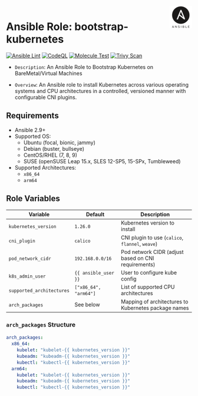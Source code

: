 <img align="right" width="60" height="60" src="https://github.com/devicons/devicon/blob/master/icons/ansible/ansible-plain-wordmark.svg">

# Ansible Role: bootstrap-kubernetes

[![Ansible Lint](https://github.com/Richard-Barrett/bootstrap-kubernetes/actions/workflows/ansible-lint.yml/badge.svg)](https://github.com/Richard-Barrett/bootstrap-kubernetes/actions/workflows/ansible-lint.yml)
[![CodeQL](https://github.com/Richard-Barrett/bootstrap-kubernetes/actions/workflows/codeql.yaml/badge.svg)](https://github.com/Richard-Barrett/bootstrap-kubernetes/actions/workflows/codeql.yaml)
[![Molecule Test](https://github.com/Richard-Barrett/bootstrap-kubernetes/actions/workflows/molecule.yml/badge.svg)](https://github.com/Richard-Barrett/bootstrap-kubernetes/actions/workflows/molecule.yml)
[![Trivy Scan](https://github.com/Richard-Barrett/bootstrap-kubernetes/actions/workflows/trivy.yaml/badge.svg)](https://github.com/Richard-Barrett/bootstrap-kubernetes/actions/workflows/trivy.yaml)

- `Description`: An Ansible Role to Bootstrap Kubernetes on BareMetal/Virtual Machines

- `Overview`: An Ansible role to install Kubernetes across various operating systems and CPU architectures in a controlled, versioned manner with configurable CNI plugins.

## Requirements

- Ansible 2.9+
- Supported OS:
  - Ubuntu (focal, bionic, jammy)
  - Debian (buster, bullseye)
  - CentOS/RHEL (7, 8, 9)
  - SUSE (openSUSE Leap 15.x, SLES 12-SP5, 15-SPx, Tumbleweed)
- Supported Architectures:
  - `x86_64`
  - `arm64`

## Role Variables

| Variable               | Default                | Description                                               |
|------------------------|------------------------|-----------------------------------------------------------|
| `kubernetes_version`   | `1.26.0`               | Kubernetes version to install                             |
| `cni_plugin`           | `calico`               | CNI plugin to use (`calico`, `flannel`, `weave`)         |
| `pod_network_cidr`     | `192.168.0.0/16`       | Pod network CIDR (adjust based on CNI requirements)       |
| `k8s_admin_user`       | `{{ ansible_user }}`   | User to configure kube config                             |
| `supported_architectures` | `["x86_64", "arm64"]` | List of supported CPU architectures                       |
| `arch_packages`        | See below              | Mapping of architectures to Kubernetes package names      |

### `arch_packages` Structure

```yaml
arch_packages:
  x86_64:
    kubelet: "kubelet-{{ kubernetes_version }}"
    kubeadm: "kubeadm-{{ kubernetes_version }}"
    kubectl: "kubectl-{{ kubernetes_version }}"
  arm64:
    kubelet: "kubelet-{{ kubernetes_version }}"
    kubeadm: "kubeadm-{{ kubernetes_version }}"
    kubectl: "kubectl-{{ kubernetes_version }}"
```
